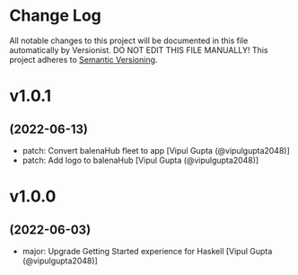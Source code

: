 # Change Log

All notable changes to this project will be documented in this file
automatically by Versionist. DO NOT EDIT THIS FILE MANUALLY!
This project adheres to [Semantic Versioning](http://semver.org/).

# v1.0.1
## (2022-06-13)

* patch: Convert balenaHub fleet to app [Vipul Gupta (@vipulgupta2048)]
* patch: Add logo to balenaHub [Vipul Gupta (@vipulgupta2048)]

# v1.0.0
## (2022-06-03)

* major: Upgrade Getting Started experience for Haskell [Vipul Gupta (@vipulgupta2048)]
